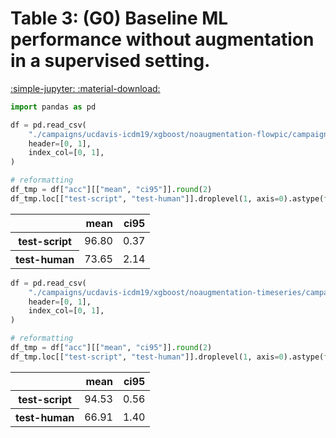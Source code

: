 
<style>
code.outputcode {
    background-color: white;
    border-left: solid 2px #4051b5;
    line-height:normal;
    font-family:Menlo,'DejaVu Sans Mono',consolas,'Courier New',monospace;
}
pre.outputcode {
    background-color: white;
    border-left: solid 2px #4051b5;
    line-height:normal;
    font-family:Menlo,'DejaVu Sans Mono',consolas,'Courier New',monospace;
    padding-left: 15px;
}
.ansi-red-fg {
  color: #e75c58;
}
.ansi-blue-fg {
  color: #208ffb;
}
</style>
# Table 3: (G0) Baseline ML performance without augmentation in a supervised setting.

[:simple-jupyter: :material-download:](../../paper_tables_and_figures/table3_xgboost_baseline/table3_xgboost_baseline.ipynb)


```python
import pandas as pd
```

```python
df = pd.read_csv(
    "./campaigns/ucdavis-icdm19/xgboost/noaugmentation-flowpic/campaign_summary/noaugmentation-flowpic/summary_flowpic_dim_32.csv",
    header=[0, 1],
    index_col=[0, 1],
)
```

```python
# reformatting
df_tmp = df["acc"][["mean", "ci95"]].round(2)
df_tmp.loc[["test-script", "test-human"]].droplevel(1, axis=0).astype(float).round(2)
```



<div class="md-typeset__scrollwrap">
<div class="md-typeset__table">
<table>
<thead>
<tr style="text-align: right;">
<th></th>
<th>mean</th>
<th>ci95</th>
</tr>
</thead>
<tbody>
<tr>
<th>test-script</th>
<td>96.80</td>
<td>0.37</td>
</tr>
<tr>
<th>test-human</th>
<td>73.65</td>
<td>2.14</td>
</tr>
</tbody>
</table>
</div>
</div>



```python
df = pd.read_csv(
    "./campaigns/ucdavis-icdm19/xgboost/noaugmentation-timeseries/campaign_summary/noaugmentation-timeseries/summary_max_n_pkts_10.csv",
    header=[0, 1],
    index_col=[0, 1],
)
```

```python
# reformatting
df_tmp = df["acc"][["mean", "ci95"]].round(2)
df_tmp.loc[["test-script", "test-human"]].droplevel(1, axis=0).astype(float).round(2)
```



<div class="md-typeset__scrollwrap">
<div class="md-typeset__table">
<table>
<thead>
<tr style="text-align: right;">
<th></th>
<th>mean</th>
<th>ci95</th>
</tr>
</thead>
<tbody>
<tr>
<th>test-script</th>
<td>94.53</td>
<td>0.56</td>
</tr>
<tr>
<th>test-human</th>
<td>66.91</td>
<td>1.40</td>
</tr>
</tbody>
</table>
</div>
</div>

